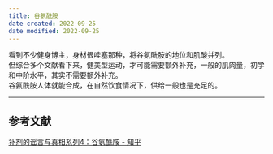 ```yaml
---
title: 谷氨酰胺
date created: 2022-09-25
date modified: 2022-09-25
---
```


看到不少健身博主，身材很哇塞那种，将谷氨酰胺的地位和肌酸并列。  
但综合多个文献看下来，健美型运动，才可能需要额外补充，一般的肌肉量，初学和中阶水平，其实不需要额外补充。  
谷氨酰胺人体就能合成，在自然饮食情况下，供给一般也是充足的。

---

## 参考文献

[补剂的谣言与真相系列4：谷氨酰胺 - 知乎](https://zhuanlan.zhihu.com/p/113304729)
